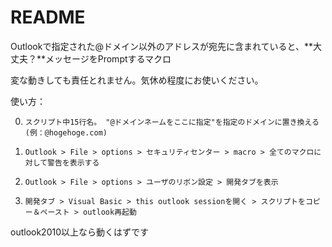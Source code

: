 # README #

Outlookで指定された@ドメイン以外のアドレスが宛先に含まれていると、**大丈夫？**メッセージをPromptするマクロ

変な動きしても責任とれません。気休め程度にお使いください。

使い方：

0.     スクリプト中15行名。 "@ドメインネームをここに指定"を指定のドメインに置き換える(例：@hogehoge.com)

1.     Outlook > File > options > セキュリティセンター > macro > 全てのマクロに対して警告を表示する

2.     Outlook > File > options > ユーザのリボン設定 > 開発タブを表示

3.     開発タブ > Visual Basic > this outlook sessionを開く > スクリプトをコピー＆ペースト > outlook再起動

outlook2010以上なら動くはずです
